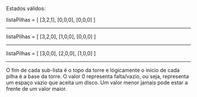 Estados válidos:

listaPilhas = [
[3,2,1],
[0,0,0],
[0,0,0]
]

---

listaPilhas = [
[3,2,0],
[1,0,0],
[0,0,0]
]

---

listaPilhas = [
[3,0,0],
[2,0,0],
[1,0,0]
]

---

O fim de cada sub-lista é o topo da torre e lógicamente o inicio de cada pilha é a base da torre.
O valor 0 representa falta/vazio, ou seja, representa um espaço vazio que aceita um disco.
Um valor menor jamais pode estar a frente de um valor maior.